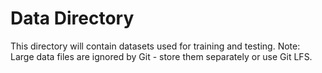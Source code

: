 # Data Directory
This directory will contain datasets used for training and testing.
Note: Large data files are ignored by Git - store them separately or use Git LFS.